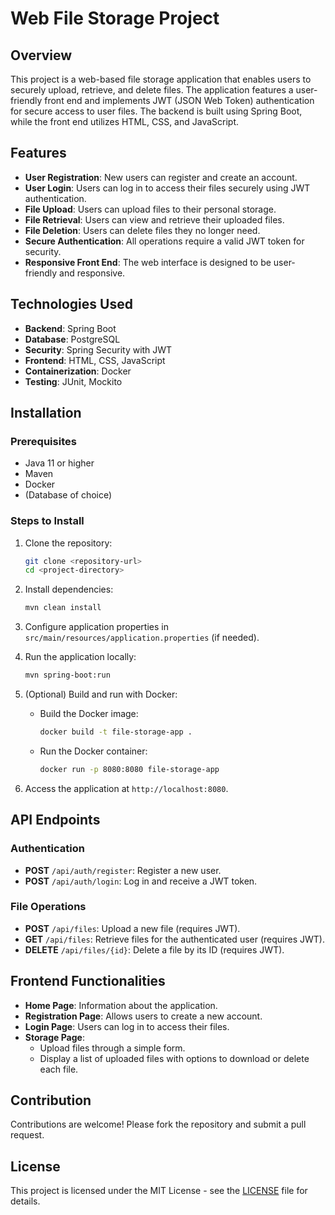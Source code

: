 # Web File Storage Project

## Overview
This project is a web-based file storage application that enables users to securely upload, retrieve, and delete files. The application features a user-friendly front end and implements JWT (JSON Web Token) authentication for secure access to user files. The backend is built using Spring Boot, while the front end utilizes HTML, CSS, and JavaScript.

## Features
- **User Registration**: New users can register and create an account.
- **User Login**: Users can log in to access their files securely using JWT authentication.
- **File Upload**: Users can upload files to their personal storage.
- **File Retrieval**: Users can view and retrieve their uploaded files.
- **File Deletion**: Users can delete files they no longer need.
- **Secure Authentication**: All operations require a valid JWT token for security.
- **Responsive Front End**: The web interface is designed to be user-friendly and responsive.

## Technologies Used
- **Backend**: Spring Boot
- **Database**: PostgreSQL
- **Security**: Spring Security with JWT
- **Frontend**: HTML, CSS, JavaScript
- **Containerization**: Docker
- **Testing**: JUnit, Mockito

## Installation

### Prerequisites
- Java 11 or higher
- Maven
- Docker
- (Database of choice)

### Steps to Install
1. Clone the repository:
   ```bash
   git clone <repository-url>
   cd <project-directory>
   ```

2. Install dependencies:
   ```bash
   mvn clean install
   ```
3. Configure application properties in `src/main/resources/application.properties` (if needed).

4. Run the application locally:
   ```bash
   mvn spring-boot:run
   ```

5. (Optional) Build and run with Docker:
    - Build the Docker image:
      ```bash
      docker build -t file-storage-app .
      ```
    - Run the Docker container:
      ```bash
      docker run -p 8080:8080 file-storage-app
      ```

6. Access the application at `http://localhost:8080`.

## API Endpoints
### Authentication
- **POST** `/api/auth/register`: Register a new user.
- **POST** `/api/auth/login`: Log in and receive a JWT token.

### File Operations
- **POST** `/api/files`: Upload a new file (requires JWT).
- **GET** `/api/files`: Retrieve files for the authenticated user (requires JWT).
- **DELETE** `/api/files/{id}`: Delete a file by its ID (requires JWT).

## Frontend Functionalities
- **Home Page**: Information about the application.
- **Registration Page**: Allows users to create a new account.
- **Login Page**: Users can log in to access their files.
- **Storage Page**:
    - Upload files through a simple form.
    - Display a list of uploaded files with options to download or delete each file.

## Contribution
Contributions are welcome! Please fork the repository and submit a pull request.

## License
This project is licensed under the MIT License - see the [LICENSE](LICENSE) file for details.